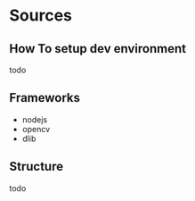 # Sources


## How To setup dev environment

todo

## Frameworks

* nodejs
* opencv
* dlib


## Structure

todo